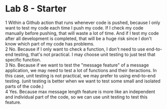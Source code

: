 # Lab 8 - Starter
1 Within a Github action that runs whenever code is pushed, because I only want to test my code each time I push my code. If I check my code manually before pushing, that will waste a lot of time. And if I test my code after all development is completed, that will be a huge risk since I don't know which part of my code has problems.\
2 No. Because if I only want to check a function, I don't need to use end-to-end testing, that's not practical. I may choose unit testing to just test that specific function.\
3 No. Because if we want to test the "message feature" of a message application, we may need to test a lot of functions and their iteractions. In this case, unit testing is not practical, we may prefer to using end-to-end testing. (unit testing is better when we want to test some small and isolated parts of the code.)\
4 Yes. Because max message length feature is more like an independent and individual part of the code, so we can use unit testing to test this feature.
